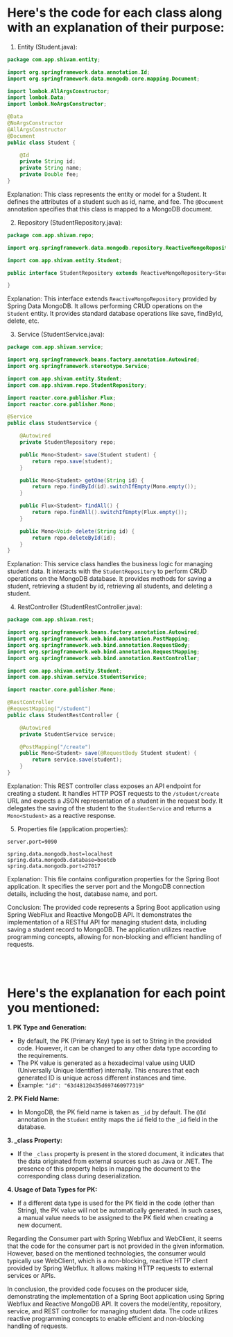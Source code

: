 # Here's the code for each class along with an explanation of their purpose:

1. Entity (Student.java):
```java
package com.app.shivam.entity;

import org.springframework.data.annotation.Id;
import org.springframework.data.mongodb.core.mapping.Document;

import lombok.AllArgsConstructor;
import lombok.Data;
import lombok.NoArgsConstructor;

@Data
@NoArgsConstructor
@AllArgsConstructor
@Document
public class Student {

	@Id
	private String id;
	private String name;
	private Double fee;
}
```
Explanation: This class represents the entity or model for a Student. It defines the attributes of a student such as id, name, and fee. The `@Document` annotation specifies that this class is mapped to a MongoDB document.

2. Repository (StudentRepository.java):
```java
package com.app.shivam.repo;

import org.springframework.data.mongodb.repository.ReactiveMongoRepository;

import com.app.shivam.entity.Student;

public interface StudentRepository extends ReactiveMongoRepository<Student, String>{

}
```
Explanation: This interface extends `ReactiveMongoRepository` provided by Spring Data MongoDB. It allows performing CRUD operations on the `Student` entity. It provides standard database operations like save, findById, delete, etc.

3. Service (StudentService.java):
```java
package com.app.shivam.service;

import org.springframework.beans.factory.annotation.Autowired;
import org.springframework.stereotype.Service;

import com.app.shivam.entity.Student;
import com.app.shivam.repo.StudentRepository;

import reactor.core.publisher.Flux;
import reactor.core.publisher.Mono;

@Service
public class StudentService {

	@Autowired
	private StudentRepository repo;

	public Mono<Student> save(Student student) {
		return repo.save(student);
	}

	public Mono<Student> getOne(String id) {
		return repo.findById(id).switchIfEmpty(Mono.empty());
	}

	public Flux<Student> findAll() {
		return repo.findAll().switchIfEmpty(Flux.empty());
	}

	public Mono<Void> delete(String id) {
		return repo.deleteById(id);
	}
}
```
Explanation: This service class handles the business logic for managing student data. It interacts with the `StudentRepository` to perform CRUD operations on the MongoDB database. It provides methods for saving a student, retrieving a student by id, retrieving all students, and deleting a student.

4. RestController (StudentRestController.java):
```java
package com.app.shivam.rest;

import org.springframework.beans.factory.annotation.Autowired;
import org.springframework.web.bind.annotation.PostMapping;
import org.springframework.web.bind.annotation.RequestBody;
import org.springframework.web.bind.annotation.RequestMapping;
import org.springframework.web.bind.annotation.RestController;

import com.app.shivam.entity.Student;
import com.app.shivam.service.StudentService;

import reactor.core.publisher.Mono;

@RestController
@RequestMapping("/student")
public class StudentRestController {

	@Autowired
	private StudentService service;

	@PostMapping("/create")
	public Mono<Student> save(@RequestBody Student student) {
		return service.save(student);
	}
}
```
Explanation: This REST controller class exposes an API endpoint for creating a student. It handles HTTP POST requests to the `/student/create` URL and expects a JSON representation of a student in the request body. It delegates the saving of the student to the `StudentService` and returns a `Mono<Student>` as a reactive response.

5. Properties file (application.properties):
```
server.port=9090

spring.data.mongodb.host=localhost
spring.data.mongodb.database=bootdb
spring.data.mongodb.port=27017
```
Explanation: This file contains configuration properties for the Spring Boot application. It specifies the server port and the MongoDB connection details, including the host, database name, and port.

Conclusion:
The provided code represents a Spring Boot application using Spring WebFlux and Reactive MongoDB API. It demonstrates the implementation of a RESTful API for managing student data, including saving a student record to MongoDB. The application utilizes reactive programming concepts, allowing for non-blocking and efficient handling of requests.

<br/>
<br/>

# Here's the explanation for each point you mentioned:

**1. PK Type and Generation:**
- By default, the PK (Primary Key) type is set to String in the provided code. However, it can be changed to any other data type according to the requirements.
- The PK value is generated as a hexadecimal value using UUID (Universally Unique Identifier) internally. This ensures that each generated ID is unique across different instances and time.
- Example: `"id": "63d48120435d697460977319"`

**2. PK Field Name:**
- In MongoDB, the PK field name is taken as `_id` by default. The `@Id` annotation in the `Student` entity maps the `id` field to the `_id` field in the database.

**3. _class Property:**
- If the `_class` property is present in the stored document, it indicates that the data originated from external sources such as Java or .NET. The presence of this property helps in mapping the document to the corresponding class during deserialization.

**4. Usage of Data Types for PK:**
- If a different data type is used for the PK field in the code (other than String), the PK value will not be automatically generated. In such cases, a manual value needs to be assigned to the PK field when creating a new document.

Regarding the Consumer part with Spring Webflux and WebClient, it seems that the code for the consumer part is not provided in the given information. However, based on the mentioned technologies, the consumer would typically use WebClient, which is a non-blocking, reactive HTTP client provided by Spring Webflux. It allows making HTTP requests to external services or APIs.

In conclusion, the provided code focuses on the producer side, demonstrating the implementation of a Spring Boot application using Spring Webflux and Reactive MongoDB API. It covers the model/entity, repository, service, and REST controller for managing student data. The code utilizes reactive programming concepts to enable efficient and non-blocking handling of requests.

